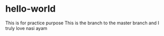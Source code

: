 # hello-world
This is for practice purpose
This is the branch to the master branch and I truly love nasi ayam
